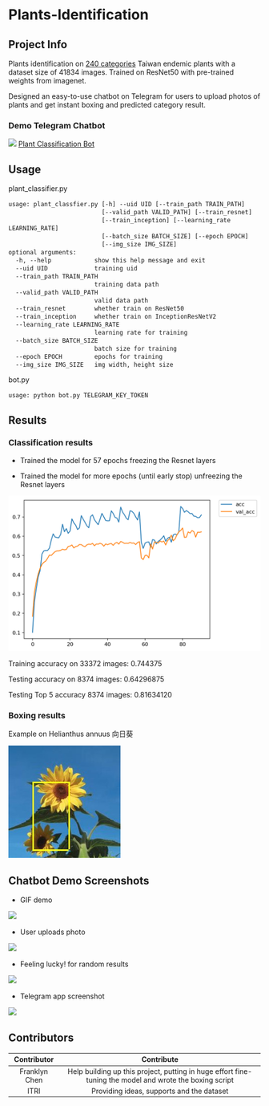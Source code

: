 # Plants-Identification
## Project Info
Plants identification on [240 categories](plants.csv) Taiwan endemic plants with a dataset size of 41834 images. Trained on ResNet50 with pre-trained weights from imagenet.

Designed an easy-to-use chatbot on Telegram for users to upload photos of plants and get instant boxing and predicted category result.

### Demo Telegram Chatbot
[<img src="http://icons.iconarchive.com/icons/froyoshark/enkel/64/Telegram-icon.png">](https://t.me/Plant_Classification_Bot) [Plant Classification Bot](https://t.me/Plant_Classification_Bot)

## Usage

plant_classifier.py
```
usage: plant_classfier.py [-h] --uid UID [--train_path TRAIN_PATH]
                          [--valid_path VALID_PATH] [--train_resnet]
                          [--train_inception] [--learning_rate LEARNING_RATE]
                          [--batch_size BATCH_SIZE] [--epoch EPOCH]
                          [--img_size IMG_SIZE]
optional arguments:
  -h, --help            show this help message and exit
  --uid UID             training uid
  --train_path TRAIN_PATH
                        training data path
  --valid_path VALID_PATH
                        valid data path
  --train_resnet        whether train on ResNet50
  --train_inception     whether train on InceptionResNetV2
  --learning_rate LEARNING_RATE
                        learning rate for training
  --batch_size BATCH_SIZE
                        batch size for training
  --epoch EPOCH         epochs for training
  --img_size IMG_SIZE   img width, height size
```      
bot.py
```
usage: python bot.py TELEGRAM_KEY_TOKEN
```                  

  

## Results

### Classification results

* Trained the model for 57 epochs freezing the Resnet layers

* Trained the model for more epochs (until early stop) unfreezing the Resnet layers

![](/img/ResNet50_f_uf_log_acc.png)

Training accuracy on 33372 images: 0.744375

Testing accuracy on 8374 images: 0.64296875

Testing Top 5 accuracy 8374 images: 0.81634120


### Boxing results
Example on Helianthus annuus 向日葵

![](/img/boxing_example.jpeg)

## Chatbot Demo Screenshots

* GIF demo

<img src="/img/bot.gif" width="400" />


* User uploads photo

![](https://i.imgur.com/nbrjfSH.png)

* Feeling lucky! for random results

![](https://i.imgur.com/FgCWr6o.png)

* Telegram app screenshot

![](https://i.imgur.com/fmMHAlo.png)

## Contributors
|Contributor|Contribute|
|:-:|:-:|
|Franklyn Chen |Help building up this project, putting in huge effort fine-tuning the model and wrote the boxing script|
|ITRI|Providing ideas, supports and the dataset|
